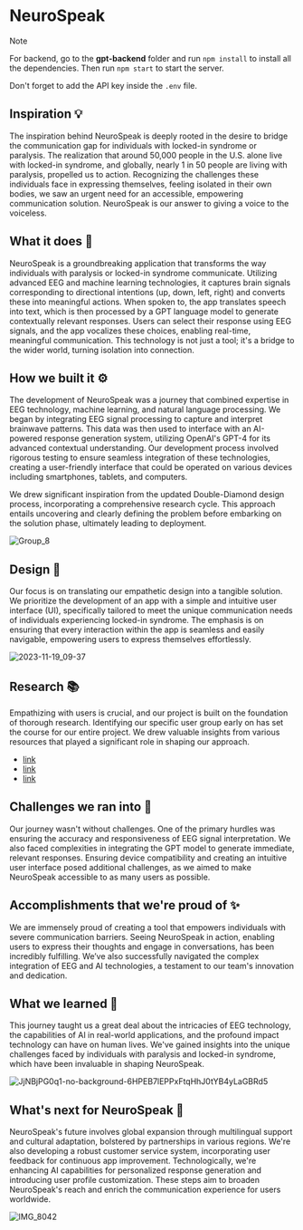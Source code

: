 # NeuroSpeak

> [!NOTE]
For backend, go to the **gpt-backend** folder and run `npm install` to install all the dependencies. Then run `npm start` to start the server.

Don't forget to add the API key inside the `.env` file.

## Inspiration 💡
The inspiration behind NeuroSpeak is deeply rooted in the desire to bridge the communication gap for individuals with locked-in syndrome or paralysis. The realization that around 50,000 people in the U.S. alone live with locked-in syndrome, and globally, nearly 1 in 50 people are living with paralysis, propelled us to action. Recognizing the challenges these individuals face in expressing themselves, feeling isolated in their own bodies, we saw an urgent need for an accessible, empowering communication solution. NeuroSpeak is our answer to giving a voice to the voiceless.

## What it does 🤔
NeuroSpeak is a groundbreaking application that transforms the way individuals with paralysis or locked-in syndrome communicate. Utilizing advanced EEG and machine learning technologies, it captures brain signals corresponding to directional intentions (up, down, left, right) and converts these into meaningful actions. When spoken to, the app translates speech into text, which is then processed by a GPT language model to generate contextually relevant responses. Users can select their response using EEG signals, and the app vocalizes these choices, enabling real-time, meaningful communication. This technology is not just a tool; it's a bridge to the wider world, turning isolation into connection.

## How we built it ⚙️
The development of NeuroSpeak was a journey that combined expertise in EEG technology, machine learning, and natural language processing. We began by integrating EEG signal processing to capture and interpret brainwave patterns. This data was then used to interface with an AI-powered response generation system, utilizing OpenAI's GPT-4 for its advanced contextual understanding. Our development process involved rigorous testing to ensure seamless integration of these technologies, creating a user-friendly interface that could be operated on various devices including smartphones, tablets, and computers.

We drew significant inspiration from the updated Double-Diamond design process, incorporating a comprehensive research cycle. This approach entails uncovering and clearly defining the problem before embarking on the solution phase, ultimately leading to deployment.

![Group_8](https://user-images.githubusercontent.com/77399422/284074897-6658cf5d-4b7a-4152-a1cf-b8a36a6c87c9.png)

## Design 🎨
Our focus is on translating our empathetic design into a tangible solution. We prioritize the development of an app with a simple and intuitive user interface (UI), specifically tailored to meet the unique communication needs of individuals experiencing locked-in syndrome. The emphasis is on ensuring that every interaction within the app is seamless and easily navigable, empowering users to express themselves effortlessly.

![2023-11-19_09-37](https://user-images.githubusercontent.com/77399422/284075695-a54a8877-e23b-4358-b969-07bd35930fc4.png)

## Research 📚
Empathizing with users is crucial, and our project is built on the foundation of thorough research. Identifying our specific user group early on has set the course for our entire project. We drew valuable insights from various resources that played a significant role in shaping our approach.
- [link](https://news.northeastern.edu/2014/04/29/key-to-locked-in-syndrome/)
- [link](https://my.clevelandclinic.org/health/diseases/22462-locked-in-syndrome-lis)
- [link](https://www.merckmanuals.com/en-ca/professional/neurologic-disorders/coma-and-impaired-consciousness/locked-in-syndrome#:~:text=Patients%20with%20locked%2Din%20syndrome,or%20move%20their%20eyes%20laterally.)

## Challenges we ran into 😤
Our journey wasn't without challenges. One of the primary hurdles was ensuring the accuracy and responsiveness of EEG signal interpretation. We also faced complexities in integrating the GPT model to generate immediate, relevant responses. Ensuring device compatibility and creating an intuitive user interface posed additional challenges, as we aimed to make NeuroSpeak accessible to as many users as possible.

## Accomplishments that we're proud of ✨
We are immensely proud of creating a tool that empowers individuals with severe communication barriers. Seeing NeuroSpeak in action, enabling users to express their thoughts and engage in conversations, has been incredibly fulfilling. We’ve also successfully navigated the complex integration of EEG and AI technologies, a testament to our team's innovation and dedication.

## What we learned 🙌
This journey taught us a great deal about the intricacies of EEG technology, the capabilities of AI in real-world applications, and the profound impact technology can have on human lives. We've gained insights into the unique challenges faced by individuals with paralysis and locked-in syndrome, which have been invaluable in shaping NeuroSpeak.

![JjNBjPG0q1-no-background-6HPEB7lEPPxFtqHhJ0tYB4yLaGBRd5](https://user-images.githubusercontent.com/77399422/284069897-3a4cc5fc-2b07-4b64-b84f-336217e590b1.png)

## What's next for NeuroSpeak 🚀
NeuroSpeak's future involves global expansion through multilingual support and cultural adaptation, bolstered by partnerships in various regions. We're also developing a robust customer service system, incorporating user feedback for continuous app improvement. Technologically, we're enhancing AI capabilities for personalized response generation and introducing user profile customization. These steps aim to broaden NeuroSpeak's reach and enrich the communication experience for users worldwide.

![IMG_8042](https://user-images.githubusercontent.com/77399422/284072754-5b411ce2-d141-4cf0-b45e-3f9e4d8062e9.jpeg)
